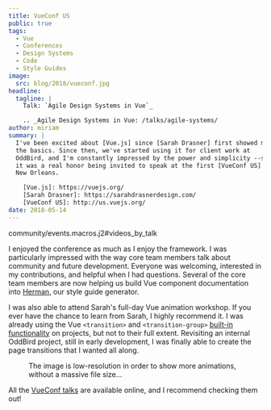 ```yaml
---
title: VueConf US
public: true
tags:
  - Vue
  - Conferences
  - Design Systems
  - Code
  - Style Guides
image:
  src: blog/2018/vueconf.jpg
headline:
  tagline: |
    Talk: `Agile Design Systems in Vue`_

    .. _Agile Design Systems in Vue: /talks/agile-systems/
author: miriam
summary: |
  I've been excited about [Vue.js] since [Sarah Drasner] first showed me
  the basics. Since then, we've started using it for client work at
  OddBird, and I'm constantly impressed by the power and simplicity --so
  it was a real honor being invited to speak at the first [VueConf US] in
  New Orleans.

    [Vue.js]: https://vuejs.org/
    [Sarah Drasner]: https://sarahdrasnerdesign.com/
    [VueConf US]: http://us.vuejs.org/
date: 2018-05-14
---
```


community/events.macros.j2\#videos\_by\_talk

I enjoyed the conference as much as I enjoy the framework. I was
particularly impressed with the way core team members talk about
community and future development. Everyone was welcoming, interested in
my contributions, and helpful when I had questions. Several of the core
team members are now helping us build Vue component documentation into
[Herman], our style guide generator.

I was also able to attend Sarah's full-day Vue animation workshop. If
you ever have the chance to learn from Sarah, I highly recommend it. I
was already using the Vue `<transition>` and `<transition-group>`
[built-in functionality] on projects, but not to their full extent.
Revisiting an internal OddBird project, still in early development, I
was finally able to create the page transitions that I wanted all along.

<figure>
<img src="/static/images/blog/2018/oddbooks.gif" class="size-full img-border" alt="" /><figcaption>The image is low-resolution in order to show more animations, without a massive file size…</figcaption>
</figure>

All the [VueConf talks] are available online, and I recommend checking
them out!

  [Herman]: /herman/
  [built-in functionality]: https://vuejs.org/v2/guide/transitions.html
  [VueConf talks]: https://www.vuemastery.com/vueconf
